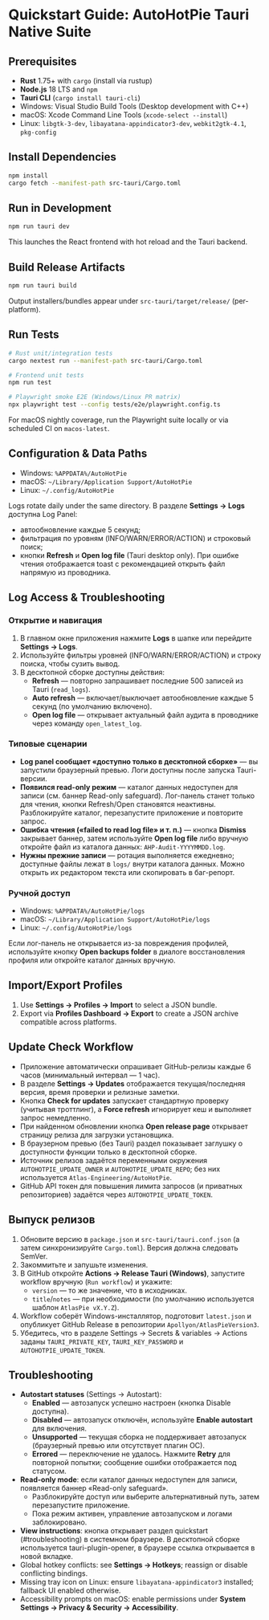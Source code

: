 # Quickstart Guide: AutoHotPie Tauri Native Suite

## Prerequisites
- **Rust** 1.75+ with `cargo` (install via rustup)
- **Node.js** 18 LTS and `npm`
- **Tauri CLI** (`cargo install tauri-cli`)
- Windows: Visual Studio Build Tools (Desktop development with C++)
- macOS: Xcode Command Line Tools (`xcode-select --install`)
- Linux: `libgtk-3-dev`, `libayatana-appindicator3-dev`, `webkit2gtk-4.1`, `pkg-config`

## Install Dependencies
```bash
npm install
cargo fetch --manifest-path src-tauri/Cargo.toml
```

## Run in Development
```bash
npm run tauri dev
```
This launches the React frontend with hot reload and the Tauri backend.

## Build Release Artifacts
```bash
npm run tauri build
```
Output installers/bundles appear under `src-tauri/target/release/` (per-platform).

## Run Tests
```bash
# Rust unit/integration tests
cargo nextest run --manifest-path src-tauri/Cargo.toml

# Frontend unit tests
npm run test

# Playwright smoke E2E (Windows/Linux PR matrix)
npx playwright test --config tests/e2e/playwright.config.ts
```
For macOS nightly coverage, run the Playwright suite locally or via scheduled CI on `macos-latest`.

## Configuration & Data Paths
- Windows: `%APPDATA%/AutoHotPie`
- macOS: `~/Library/Application Support/AutoHotPie`
- Linux: `~/.config/AutoHotPie`

Logs rotate daily under the same directory. В разделе **Settings → Logs** доступна Log Panel:
- автообновление каждые 5 секунд;
- фильтрация по уровням (INFO/WARN/ERROR/ACTION) и строковый поиск;
- кнопки **Refresh** и **Open log file** (Tauri desktop only).
При ошибке чтения отображается toast с рекомендацией открыть файл напрямую из проводника.

## Log Access & Troubleshooting

### Открытие и навигация
1. В главном окне приложения нажмите **Logs** в шапке или перейдите **Settings → Logs**.
2. Используйте фильтры уровней (INFO/WARN/ERROR/ACTION) и строку поиска, чтобы сузить вывод.
3. В десктопной сборке доступны действия:
   - **Refresh** — повторно запрашивает последние 500 записей из Tauri (`read_logs`).
   - **Auto refresh** — включает/выключает автообновление каждые 5 секунд (по умолчанию включено).
   - **Open log file** — открывает актуальный файл аудита в проводнике через команду `open_latest_log`.

### Типовые сценарии
- **Log panel сообщает «доступно только в десктопной сборке»** — вы запустили браузерный превью. Логи доступны после запуска Tauri-версии.
- **Появился read-only режим** — каталог данных недоступен для записи (см. баннер Read-only safeguard). Лог-панель станет только для чтения, кнопки Refresh/Open становятся неактивны. Разблокируйте каталог, перезапустите приложение и повторите запрос.
- **Ошибка чтения («failed to read log file» и т. п.)** — кнопка **Dismiss** закрывает баннер, затем используйте **Open log file** либо вручную откройте файл из каталога данных: `AHP-Audit-YYYYMMDD.log`.
- **Нужны прежние записи** — ротация выполняется ежедневно; доступные файлы лежат в `logs/` внутри каталога данных. Можно открыть их редактором текста или скопировать в баг-репорт.

### Ручной доступ
- Windows: `%APPDATA%/AutoHotPie/logs`
- macOS: `~/Library/Application Support/AutoHotPie/logs`
- Linux: `~/.config/AutoHotPie/logs`

Если лог-панель не открывается из-за повреждения профилей, используйте кнопку **Open backups folder** в диалоге восстановления профиля или откройте каталог данных вручную.

## Import/Export Profiles
1. Use **Settings → Profiles → Import** to select a JSON bundle.
2. Export via **Profiles Dashboard → Export** to create a JSON archive compatible across platforms.

## Update Check Workflow
- Приложение автоматически опрашивает GitHub-релизы каждые 6 часов (минимальный интервал — 1 час).
- В разделе **Settings → Updates** отображается текущая/последняя версия, время проверки и релизные заметки.
- Кнопка **Check for updates** запускает стандартную проверку (учитывая троттлинг), а **Force refresh** игнорирует кеш и выполняет запрос немедленно.
- При найденном обновлении кнопка **Open release page** открывает страницу релиза для загрузки установщика.
- В браузерном превью (без Tauri) раздел показывает заглушку о доступности функции только в десктопной сборке.
- Источник релизов задаётся переменными окружения `AUTOHOTPIE_UPDATE_OWNER` и `AUTOHOTPIE_UPDATE_REPO`; без них используется `Atlas-Engineering/AutoHotPie`.
- GitHub API токен для повышения лимита запросов (и приватных репозиториев) задаётся через `AUTOHOTPIE_UPDATE_TOKEN`.

## Выпуск релизов

1. Обновите версию в `package.json` и `src-tauri/tauri.conf.json` (а затем синхронизируйте `Cargo.toml`). Версия должна следовать SemVer.
2. Закоммитьте и запушьте изменения.
3. В GitHub откройте **Actions → Release Tauri (Windows)**, запустите workflow вручную (`Run workflow`) и укажите:
   - `version` — то же значение, что в исходниках.
   - `title`/`notes` — при необходимости (по умолчанию используется шаблон `AtlasPie vX.Y.Z`).
4. Workflow соберёт Windows-инсталлятор, подготовит `latest.json` и опубликует GitHub Release в репозитории `Apollyon/AtlasPieVersion3`.
5. Убедитесь, что в разделе Settings → Secrets & variables → Actions заданы `TAURI_PRIVATE_KEY`, `TAURI_KEY_PASSWORD` и `AUTOHOTPIE_UPDATE_TOKEN`.

## Troubleshooting
- **Autostart statuses** (Settings → Autostart):
  - **Enabled** — автозапуск успешно настроен (кнопка Disable доступна).
  - **Disabled** — автозапуск отключён, используйте **Enable autostart** для включения.
  - **Unsupported** — текущая сборка не поддерживает автозапуск (браузерный превью или отсутствует плагин ОС).
  - **Errored** — переключение не удалось. Нажмите **Retry** для повторной попытки; сообщение ошибки отображается под статусом.
- **Read-only mode**: если каталог данных недоступен для записи, появляется баннер «Read-only safeguard».
  - Разблокируйте доступ или выберите альтернативный путь, затем перезапустите приложение.
  - Пока режим активен, управление автозапуском и логами заблокировано.
- **View instructions**: кнопка открывает раздел quickstart (#troubleshooting) в системном браузере. В десктопной сборке используется tauri-plugin-opener, в браузере ссылка открывается в новой вкладке.
- Global hotkey conflicts: see **Settings → Hotkeys**; reassign or disable conflicting bindings.
- Missing tray icon on Linux: ensure `libayatana-appindicator3` installed; fallback UI enabled otherwise.
- Accessibility prompts on macOS: enable permissions under **System Settings → Privacy & Security → Accessibility**.
